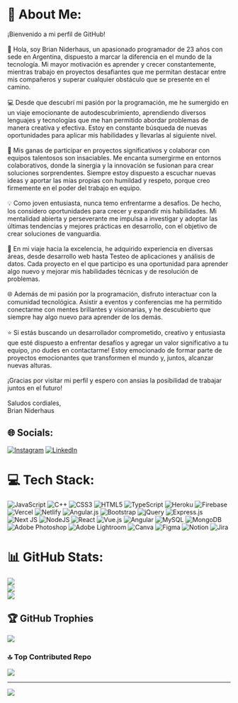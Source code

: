 # 💫 About Me:
¡Bienvenido a mi perfil de GitHub!<br><br>👋 Hola, soy Brian Niderhaus, un apasionado programador de 23 años con sede en Argentina, dispuesto a marcar la diferencia en el mundo de la tecnología. Mi mayor motivación es aprender y crecer constantemente, mientras trabajo en proyectos desafiantes que me permitan destacar entre mis compañeros y superar cualquier obstáculo que se presente en el camino.<br><br>💻 Desde que descubrí mi pasión por la programación, me he sumergido en un viaje emocionante de autodescubrimiento, aprendiendo diversos lenguajes y tecnologías que me han permitido abordar problemas de manera creativa y efectiva. Estoy en constante búsqueda de nuevas oportunidades para aplicar mis habilidades y llevarlas al siguiente nivel.<br><br>🚀 Mis ganas de participar en proyectos significativos y colaborar con equipos talentosos son insaciables. Me encanta sumergirme en entornos colaborativos, donde la sinergia y la innovación se fusionan para crear soluciones sorprendentes. Siempre estoy dispuesto a escuchar nuevas ideas y aportar las mías propias con humildad y respeto, porque creo firmemente en el poder del trabajo en equipo.<br><br>💡 Como joven entusiasta, nunca temo enfrentarme a desafíos. De hecho, los considero oportunidades para crecer y expandir mis habilidades. Mi mentalidad abierta y perseverante me impulsa a investigar y adoptar las últimas tendencias y mejores prácticas en desarrollo, con el objetivo de crear soluciones de vanguardia.<br><br>🌟 En mi viaje hacia la excelencia, he adquirido experiencia en diversas áreas, desde desarrollo web hasta Testeo de aplicaciones y análisis de datos. Cada proyecto en el que participo es una oportunidad para aprender algo nuevo y mejorar mis habilidades técnicas y de resolución de problemas.<br><br>🌐 Además de mi pasión por la programación, disfruto interactuar con la comunidad tecnológica. Asistir a eventos y conferencias me ha permitido conectarme con mentes brillantes y visionarias, y he descubierto que siempre hay algo nuevo para aprender de los demás.<br><br>⭐ Si estás buscando un desarrollador comprometido, creativo y entusiasta que esté dispuesto a enfrentar desafíos y agregar un valor significativo a tu equipo, ¡no dudes en contactarme! Estoy emocionado de formar parte de proyectos emocionantes que transformen el mundo y, juntos, alcanzar nuevas alturas.<br><br>¡Gracias por visitar mi perfil y espero con ansias la posibilidad de trabajar juntos en el futuro!<br><br>Saludos cordiales,<br>Brian Niderhaus


## 🌐 Socials:
[![Instagram](https://img.shields.io/badge/Instagram-%23E4405F.svg?logo=Instagram&logoColor=white)](https://instagram.com/briannider) [![LinkedIn](https://img.shields.io/badge/LinkedIn-%230077B5.svg?logo=linkedin&logoColor=white)](https://linkedin.com/in/BrianCarballo) 

# 💻 Tech Stack:
![JavaScript](https://img.shields.io/badge/javascript-%23323330.svg?style=for-the-badge&logo=javascript&logoColor=%23F7DF1E) ![C++](https://img.shields.io/badge/c++-%2300599C.svg?style=for-the-badge&logo=c%2B%2B&logoColor=white) ![CSS3](https://img.shields.io/badge/css3-%231572B6.svg?style=for-the-badge&logo=css3&logoColor=white) ![HTML5](https://img.shields.io/badge/html5-%23E34F26.svg?style=for-the-badge&logo=html5&logoColor=white) ![TypeScript](https://img.shields.io/badge/typescript-%23007ACC.svg?style=for-the-badge&logo=typescript&logoColor=white) ![Heroku](https://img.shields.io/badge/heroku-%23430098.svg?style=for-the-badge&logo=heroku&logoColor=white) ![Firebase](https://img.shields.io/badge/firebase-%23039BE5.svg?style=for-the-badge&logo=firebase) ![Vercel](https://img.shields.io/badge/vercel-%23000000.svg?style=for-the-badge&logo=vercel&logoColor=white) ![Netlify](https://img.shields.io/badge/netlify-%23000000.svg?style=for-the-badge&logo=netlify&logoColor=#00C7B7) ![Angular.js](https://img.shields.io/badge/angular.js-%23E23237.svg?style=for-the-badge&logo=angularjs&logoColor=white) ![Bootstrap](https://img.shields.io/badge/bootstrap-%23563D7C.svg?style=for-the-badge&logo=bootstrap&logoColor=white) ![jQuery](https://img.shields.io/badge/jquery-%230769AD.svg?style=for-the-badge&logo=jquery&logoColor=white) ![Express.js](https://img.shields.io/badge/express.js-%23404d59.svg?style=for-the-badge&logo=express&logoColor=%2361DAFB) ![Next JS](https://img.shields.io/badge/Next-black?style=for-the-badge&logo=next.js&logoColor=white) ![NodeJS](https://img.shields.io/badge/node.js-6DA55F?style=for-the-badge&logo=node.js&logoColor=white) ![React](https://img.shields.io/badge/react-%2320232a.svg?style=for-the-badge&logo=react&logoColor=%2361DAFB) ![Vue.js](https://img.shields.io/badge/vuejs-%2335495e.svg?style=for-the-badge&logo=vuedotjs&logoColor=%234FC08D) ![Angular](https://img.shields.io/badge/angular-%23DD0031.svg?style=for-the-badge&logo=angular&logoColor=white) ![MySQL](https://img.shields.io/badge/mysql-%2300f.svg?style=for-the-badge&logo=mysql&logoColor=white) ![MongoDB](https://img.shields.io/badge/MongoDB-%234ea94b.svg?style=for-the-badge&logo=mongodb&logoColor=white) ![Adobe Photoshop](https://img.shields.io/badge/adobephotoshop-%2331A8FF.svg?style=for-the-badge&logo=adobephotoshop&logoColor=white) ![Adobe Lightroom](https://img.shields.io/badge/Adobe%20Lightroom-31A8FF.svg?style=for-the-badge&logo=Adobe%20Lightroom&logoColor=white) ![Canva](https://img.shields.io/badge/Canva-%2300C4CC.svg?style=for-the-badge&logo=Canva&logoColor=white) 	![Figma](https://img.shields.io/badge/figma-%23F24E1E.svg?style=for-the-badge&logo=figma&logoColor=white) ![Notion](https://img.shields.io/badge/Notion-%23000000.svg?style=for-the-badge&logo=notion&logoColor=white) ![Jira](https://img.shields.io/badge/jira-%230A0FFF.svg?style=for-the-badge&logo=jira&logoColor=white)
# 📊 GitHub Stats:
![](https://github-readme-stats.vercel.app/api?username=Briannider&theme=tokyonight&hide_border=false&include_all_commits=true&count_private=true)<br/>
![](https://github-readme-streak-stats.herokuapp.com/?user=Briannider&theme=tokyonight&hide_border=false)<br/>
![](https://github-readme-stats.vercel.app/api/top-langs/?username=Briannider&theme=tokyonight&hide_border=false&include_all_commits=true&count_private=true&layout=compact)

## 🏆 GitHub Trophies
![](https://github-profile-trophy.vercel.app/?username=Briannider&theme=discord&no-frame=false&no-bg=true&margin-w=4)

### 🔝 Top Contributed Repo
![](https://github-contributor-stats.vercel.app/api?username=Briannider&limit=5&theme=tokyonight&combine_all_yearly_contributions=true)

---
[![](https://visitcount.itsvg.in/api?id=Briannider&icon=2&color=5)](https://visitcount.itsvg.in)

<!-- Proudly created with GPRM ( https://gprm.itsvg.in ) -->
